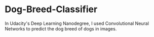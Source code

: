 # Dog-Breed-Classifier
In Udacity's Deep Learning Nanodegree, I used Convolutional Neural Networks to predict the dog breed of dogs in images.
